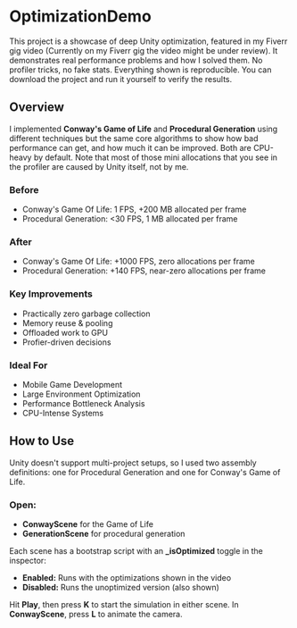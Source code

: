 # OptimizationDemo
This project is a showcase of deep Unity optimization, featured in my Fiverr gig video (Currently on my Fiverr gig the video might be under review). It demonstrates real performance problems and how I solved them. No profiler tricks, no fake stats. Everything shown is reproducible. You can download the project and run it yourself to verify the results.

## Overview
I implemented **Conway's Game of Life** and **Procedural Generation** using different techniques but the same core algorithms to show how bad performance can get, and how much it can be improved. Both are CPU-heavy by default. Note that most of those mini allocations that you see in the profiler are caused by Unity itself, not by me.

### Before
- Conway's Game Of Life: 1 FPS, +200 MB allocated per frame
- Procedural Generation: <30 FPS, 1 MB allocated per frame

### After
- Conway's Game Of Life: +1000 FPS, zero allocations per frame
- Procedural Generation: +140 FPS, near-zero allocations per frame

### Key Improvements
- Practically zero garbage collection
- Memory reuse & pooling
- Offloaded work to GPU
- Profier-driven decisions

### Ideal For
- Mobile Game Development
- Large Environment Optimization
- Performance Bottleneck Analysis
- CPU-Intense Systems

## How to Use
Unity doesn't support multi-project setups, so I used two assembly definitions: one for Procedural Generation and one for Conway's Game of Life.

### Open:
- **ConwayScene** for the Game of Life
- **GenerationScene** for procedural generation

Each scene has a bootstrap script with an **_isOptimized** toggle in the inspector:

- **Enabled:** Runs with the optimizations shown in the video
- **Disabled:** Runs the unoptimized version (also shown)

Hit **Play**, then press **K** to start the simulation in either scene.
In **ConwayScene**, press **L** to animate the camera.
